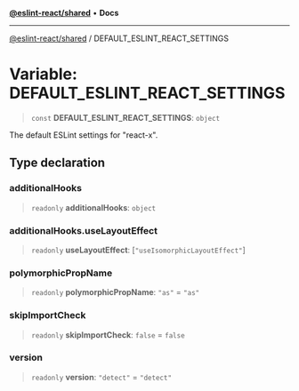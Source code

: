 [**@eslint-react/shared**](../README.md) • **Docs**

***

[@eslint-react/shared](../README.md) / DEFAULT\_ESLINT\_REACT\_SETTINGS

# Variable: DEFAULT\_ESLINT\_REACT\_SETTINGS

> `const` **DEFAULT\_ESLINT\_REACT\_SETTINGS**: `object`

The default ESLint settings for "react-x".

## Type declaration

### additionalHooks

> `readonly` **additionalHooks**: `object`

### additionalHooks.useLayoutEffect

> `readonly` **useLayoutEffect**: [`"useIsomorphicLayoutEffect"`]

### polymorphicPropName

> `readonly` **polymorphicPropName**: `"as"` = `"as"`

### skipImportCheck

> `readonly` **skipImportCheck**: `false` = `false`

### version

> `readonly` **version**: `"detect"` = `"detect"`
